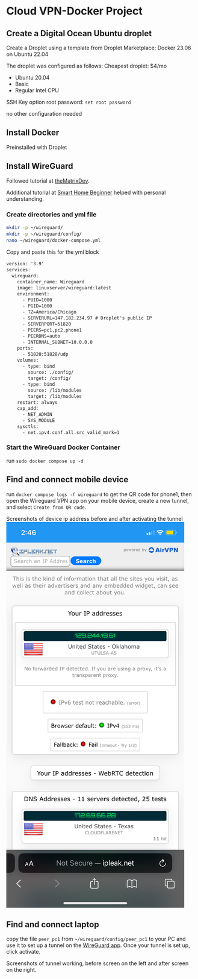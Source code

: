 # Cloud VPN-Docker Project

## Create a Digital Ocean Ubuntu droplet

Create a Droplet using a template from Droplet Marketplace: Docker 23.06 on Ubuntu 22.04

The droplet was configured as follows:
Cheapest droplet: $4/mo
- Ubuntu 20.04
- Basic
- Regular Intel CPU

SSH Key option
root password: `set root password`

no other configuration needed

## Install Docker

Preinstalled with Droplet

## Install WireGuard

Followed tutorial at [theMatrixDev](https://thematrix.dev/setup-wireguard-vpn-server-with-docker/).

Additional tutorial at [Smart Home Beginner](https://www.smarthomebeginner.com/wireguard-docker-compose-guide-2023/) helped with personal understanding.

### Create directories and yml file
```bash
mkdir -p ~/wireguard/
mkdir -p ~/wireguard/config/
nano ~/wireguard/docker-compose.yml
```

Copy and paste this for the yml block
```
version: '3.9'
services:
  wireguard:
    container_name: Wireguard
    image: linuxserver/wireguard:latest
    environment:
      - PUID=1000
      - PGID=1000
      - TZ=America/Chicago
      - SERVERURL=147.182.234.97 # Droplet's public IP
      - SERVERPORT=51820
      - PEERS=pc1,pc2,phone1
      - PEERDNS=auto
      - INTERNAL_SUBNET=10.0.0.0
    ports:
      - 51820:51820/udp
    volumes:
      - type: bind
        source: ./config/
        target: /config/
      - type: bind
        source: /lib/modules
        target: /lib/modules
    restart: always
    cap_add:
      - NET_ADMIN
      - SYS_MODULE
    sysctls:
      - net.ipv4.conf.all.src_valid_mark=1
```

### Start the WireGuard Docker Container
run `sudo docker compose up -d`

## Find and connect mobile device
run `docker compose logs -f wireguard` to get the QR code for phone1, then open the Wireguard VPN app on your mobile device, create a new tunnel, and select `Create from QR code`. 

Screenshots of device ip address before and after activating the tunnel
![Mobile before](./assets/MobileBefore.png "Before tunnel activated")

## Find and connect laptop
copy the file `peer_pc1` from `~/wireguard/config/peer_pc1` to your PC and use it to set up a tunnel on the [WireGuard app](https://www.wireguard.com/install/). Once your tunnel is set up, click activate.

Screenshots of tunnel working, before screen on the left and after screen on the right.

